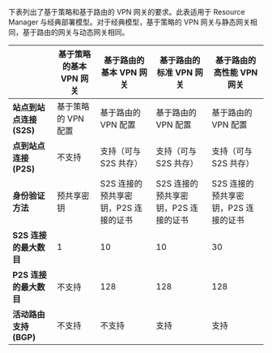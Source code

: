 下表列出了基于策略和基于路由的 VPN 网关的要求。此表适用于 Resource Manager 与经典部署模型。对于经典模型，基于策略的 VPN 网关与静态网关相同，基于路由的网关与动态网关相同。


| | **基于策略的基本 VPN 网关** | **基于路由的基本 VPN 网关** | **基于路由的标准 VPN 网关** | **基于路由的高性能 VPN 网关** |
|---|---------------------------------------|---------------------------------------|----------------------------|----------------------------------|
| **站点到站点连接 (S2S)** | 基于策略的 VPN 配置 | 基于路由的 VPN 配置 | 基于路由的 VPN 配置 | 基于路由的 VPN 配置 |
| **点到站点连接 (P2S)** | 不支持 | 支持（可与 S2S 共存） | 支持（可与 S2S 共存） | 支持（可与 S2S 共存） |
| **身份验证方法** | 预共享密钥 | S2S 连接的预共享密钥，P2S 连接的证书 | S2S 连接的预共享密钥，P2S 连接的证书 | S2S 连接的预共享密钥，P2S 连接的证书 |
| **S2S 连接的最大数目** | 1 | 10 | 10 | 30 |
| **P2S 连接的最大数目** | 不支持 | 128 | 128 | 128 |
|**活动路由支持 (BGP)** | 不支持 | 不支持 | 支持 | 支持 |
 

<!---HONumber=Mooncake_0425_2016-->
